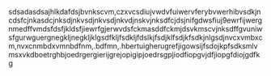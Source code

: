 sdsadasdsajhlkdafdsjbvnkscvm,czxvcsdiujvwdvfuiwervferybvwerhibvsdkjncdsfcjnkasdcjnksdjnkvsdjnkvsdjnkvdjnskvjnksdfcjdsjnifgdwsfiuj9ewrfijwergnmedffvmdsfdsfjkldsfjiewrfgjerwvdsfckmasddfckmjdsvkmscvjnksdffgvuniwsfgurwguergnegkljnegkljklgsdfkljfsdkljfdslkjfsdjklfsdjkfsdkjnlgsdjnvcxvmbxcm,nvxcnmbdxvmnbdfnm,.bdfmn,.hbertuigherugrefjigowsijfsdojkpfsdksmlvmsxvkdboetrghbjoedrgergierijgrejopigipjoedrsgpjiodfiopgvjdfjiopgfdiojgdfkg